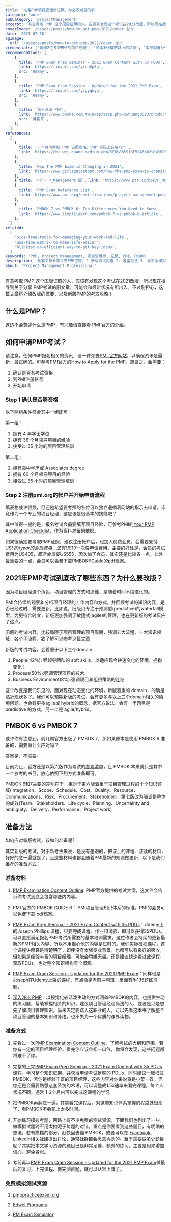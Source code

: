 ```yaml
---
title: '准备PMP项目管理师证照，你必须知道的事'
category: 'work'
subCategory: 'projectManagement'
excerpt: '有意考取 PMP 这个国际证照的人，应该有发现这个考试在2021改版，所以现在搜寻到关于分享 PMP考试的旧文章，可能会和最新状况有所出入。不过别担心，这篇文章将介绍改版的概要，以及新版PMP的考取攻略！'
coverImage: '/assets/posts/how-to-get-pmp-2021/cover.jpg'
date: '2021-07-18'
ogImage:
  url: '/assets/posts/how-to-get-pmp-2021/cover.jpg'
credentials: ['访问2位考取PMP的项目经理', '阅读30+篇网路上的文章', '实际观看3+个线上课程']
recommendations: [
    {
      title: 'PMP Exam Prep Seminar - 2021 Exam Content with 35 PDUs',
      link: 'https://tinyurl.com/yfen2p3g',
      src: 'Udemy',
    },
    {
      title: 'PMP Exam Cram Session - Updated for the 2021 PMP Exam',
      link: 'https://tinyurl.com/yzgyqkyg',
      src: 'Udemy',
    },
    {
      title: '深入浅出 PMP',
      link: 'https://www.books.com.tw/exep/assp.php/cwhuang0523/products/0010825895?utm_source=cwhuang0523&utm_medium=ap-books&utm_content=recommend&utm_campaign=ap-202108',
      src: '博客来',
    },
  ]
references:
  [
    {
      title: '一个月内考取 PMP 证照攻略，PMP 实际上有用吗？',
      link: 'https://chi-wei-huang.medium.com/%E6%88%91%E5%A6%82%E4%BD%95%E5%9C%A8%E4%B8%80%E5%80%8B%E6%9C%88%E5%85%A7%E5%8F%96%E5%BE%97pmp%E8%AD%89%E7%85%A7-project-management-professional-certification-544b2937adeb',
    },
    {
      title: 'How The PMP Exam is Changing in 2021',
      link: 'https://www.girlsguidetopm.com/how-the-pmp-exam-is-changing-next-year/',
    },
    { title: 'PTT- P_Management 版', link: 'https://www.ptt.cc/bbs/P_Management/index.html' },
    {
      title: 'PMP Exam Reference List',
      link: 'https://www.pmi.org/certifications/project-management-pmp/earn-the-pmp/pmp-exam-preparation/pmp-reference-list?utm_campaign=2021-07-19&utm_term=8912846&utm_content=educational&utm_source=email-sendgrid&utm_medium=979552',
    },
    {
      title: 'PMBOK 7 vs PMBOK 6: Top Differences You Need to Know',
      link: 'https://www.simplilearn.com/pmbok-7-vs-pmbok-6-article',
    },
  ]
related:
  [
    'nice-free-tools-for-managing-your-work-and-life',
    'use-time-matrix-to-make-life-easier',
    'blinkist-an-efficient-way-to-get-key-ideas',
  ]
keywords: 'PMP, Project Management, 项目管理师, 证照, PMI, PMBOK'
description: '此篇文章分享关于PMP证照: 1.新版考试内容 2. 准备方法 3. 学习与模拟测试资源'
about: 'Project Management Professional'
---
```


 <!-- zh-CN-->

有意考取 PMP 这个国际证照的人，应该有发现这个考试在2021改版，所以现在搜寻到关于分享 PMP考试的旧文章，可能会和最新状况有所出入。不过别担心，这篇文章将介绍改版的概要，以及新版PMP的考取攻略！

## 什么是PMP？

这边不会赘述什么是PMP，有兴趣请直接看 PMI 官方的[介绍](https://www.pmi.org/certifications/project-management-pmp)。

## 如何申请PMP考试？

请注意，任何PMP报名相关的资讯，请一律先去[PMI 官方网站](https://www.pmi.org/)，以确保资讯是最新、最正确的。可参考PMI官方的[How to Apply for the PMP](https://www.pmi.org/certifications/project-management-pmp/earn-the-pmp/how-to-apply)，简言之，会需要：

1. 确认是否有考试资格
2. 到PMI注册帐号
3. 开始申请

### Step 1 确认是否够资格

以下两组条件符合其中一组即可：

第一组：

1. 拥有 4 年学士学位
2. 拥有 36 个月领导项目的经验
3. 接受过 35 小时的项目管理培训

第二组：

1. 拥有高中学历或 Associates degree
2. 拥有 60 个月领导项目的经验
3. 接受过 35 小时的项目管理培训

### Step 2 注册pmi.org的帐户并开始申请流程

填表格或许很烦，但还是希望要考照的各位可以独立遵循着网站的指示去申请，毕竟作为一个专业的项目经理，这应该是很基本的技能吧？

其中值得一提的是，报名考试会需要填写项目经验，可参考PMI的[Your PMP Application Checklist](https://www.pmi.org/-/media/pmi/documents/public/pdf/certifications/your-pmp-application-checklist.pdf?v=598ade6b-8bd6-4ef5-a7d6-1d363a2b93d0)，作为资料准备的依据。

如果很确定要考取PMP证照，建议注册帐户后，也加入付费会员，会需要支付US$129/year的会员费用，还有US$10一次性申请费用，主要的好处是，会员的考试费用为US$405，而非会员要 US$555，因次加了会员，其实还是比较省一点，此外最重要的一点，会员可以免费下载PMBOK®Guide的pdf档案。

## 2021年PMP考试到底改了哪些东西？为什么要改版？

因为项目经理这个角色、项目管理的方式和思维，是随着时间不段进化的。

PMI会持续的观察和分析项目经理的工作内容和方式，并回顾考试的知识内容，是否已经过时、需要更新。比如说，旧版只专注于预测型(predictive)的waterfall模型，为更符合时宜，新版更加强调了敏捷式(agile)的管理，也在更新版的考试反应了这点。

旧版的考试内容，比较局限于项目管理的项目周期，强调五大流程、十大知识领域，各个子流程，欲了解可以参考[这篇文章](https://chi-wei-huang.medium.com/%E6%88%91%E5%A6%82%E4%BD%95%E5%9C%A8%E4%B8%80%E5%80%8B%E6%9C%88%E5%85%A7%E5%8F%96%E5%BE%97pmp%E8%AD%89%E7%85%A7-project-management-professional-certification-544b2937adeb)

新版的考试内容，会着重于以下三个domain:

1. People(42%): 强领导团队的 soft skills，以适应现今快速变化的环境，拥抱变化！
2. Process(50%):强调管理项目的技术
3. Business Environment(8%):强调项目和组织策略的连结

这个改变是我们乐见的，面对现在动态变化的环境，新版着重的 domain，的确是贴近现状多了。我们可以预期新版的考试，会有更多与以上三个domain相关的情境问题，也会有更多agile或 hybrid的概念，据官方说法，会有一半题目是 predictive 的方式，另一半是 agile/hybrid。

## PMBOK 6 vs PMBOK 7

或许你有注意到，前几周官方出版了 PMBOK 7，那如果原本是使用 PMBOK 6 准备的，需要做什么应对吗？

答案是，不需要。

目前为止，官方还是以第六版作为考试的[参考清单](https://www.pmi.org/certifications/project-management-pmp/earn-the-pmp/pmp-exam-preparation/pmp-reference-list?utm_campaign=2021-07-19&utm_term=8912846&utm_content=educational&utm_source=email-sendgrid&utm_medium=979552)，且 PMBOK 本来就只是其中一个参考的书目，放心依照下列方式准备即可。

PMBOK 6和7主要的差别在于，相对于第六版着重于项目管理过程的十个知识领域(Integration、Scope、Schedule、Cost、Quality、Resource、Communications、Risk、Procurement、Stakeholder)，第七版改为强调整整体的成效(Team、Stakeholders、Life cycle、Planning、Uncertainty and ambiguity、Delivery、Performance、Project work)

## 准备方法


如何应对新版考试，该如何准备呢?

其实新版的考试，对于新考生来说，是没有差别的，把该上的课程、该读的材料，好好的念一遍就是了，且这些材料也都会随着PMI最新的规则做更新，以下是我们推荐的准备方式：

### 准备材料

1. [PMP Examination Content Outline](https://www.pmi.org/-/media/pmi/documents/public/pdf/certifications/pmp-examination-content-outline.pdf?v=ef41743a-9156-4137-a9a6-fd31e19a9668): PMP官方提供的考试大纲，这文件会告诉你考试到底会包含哪些内内容。

2. PMI 官方的 PMBOK GUIDE 6： PMI项目管理知识体系的标准，PMI的会员可以免费下载 pdf档案。

3. [PMP Exam Prep Seminar - 2021 Exam Content with 35 PDUs](https://tinyurl.com/yfen2p3g)：Udemy上的Joseph Phillips 课程，只要完成课程、作业和试验，即可以获得35PDUs，可以直接满足报名PMP考试所需要的基本培训需求。这位作者会持续的更新最新的PMP相关内容，所以不用担心他的内容是过时的。我们实际检视课程，这个课程讲解算是清楚明了，即使没有太强专业背景，也都可以有良好的吸收，但如果是经验丰富的项目经理，可能会稍嫌无趣。还是建议快速看过此课程，获取PDUs，也对整个知识架构有个概观。

4. [PMP Exam Cram Session - Updated for the 2021 PMP Exam](https://tinyurl.com/yzgyqkyg)：同样也是Joseph在Udemy上架的课程，有点像是考前冲刺班，里面有附135题练习题。

5. [深入浅出 PMP](https://www.books.com.tw/exep/assp.php/cwhuang0523/products/0010825895?utm_source=cwhuang0523&utm_medium=ap-books&utm_content=recommend&utm_campaign=ap-202108)：以视觉化较活泼生动的方式涵盖PMBOK的内容，也提供生动的练习题，帮助掌握相关的知识，建议项目管理经验尚浅的人、或者是只是想先了解项目管理知识，尚未去定要踏入这职业的人，可以先看这本书了解整个项目管理的基本知识和脉络。也不失为一个优质的课外读物。

### 准备方式

1. 先看过一次[PMP Examination Content Outline](https://www.pmi.org/-/media/pmi/documents/public/pdf/certifications/pmp-examination-content-outline.pdf?v=ef41743a-9156-4137-a9a6-fd31e19a9668)，了解考试的大纲和范围，若你有一定的项目经理经验，看完你应该会松一口气，你将会发现，这些问题都将难不了你。

2. 完整的上完[PMP Exam Prep Seminar - 2021 Exam Content with 35 PDUs](https://tinyurl.com/yfen2p3g)课程，学习整个知识框架、并获得申请考试足够的 PDUs，同时建议一起扫过PMBOK，若你是经验丰富的项目经理，这些内容对你来说将是小菜一碟，但你还是会需要熟悉这套系统的术语，可以调整成1.5x速率来看完课程。每个人状况不同，通常 1-2个月内可以完成这课程的学习

3. 把PMBOK再翻过一遍，其实看完课程后，对这套知识体系掌握的程度就很高了，看PMBOK不会花上太多时间。

4. 开始练习模拟考题，网路上有不少免费的测试资源，下面我们也列出了一些，做模拟试题时不用太拘泥于每题的对错，重点是你要看到这些题目，有明确的想法，若有模糊的部分，赶快回去翻 PMBOK，或者可以在 [Facebook](https://www.facebook.com/groups/839989579444112)、[Linkedin](https://www.linkedin.com/search/results/groups/?keywords=PMP)相关社团提出讨论，通常社群都会愿意协助的。至于需要做多少题目呢？其实把本文学习资源的题目已是非常足够，额外的练习，主要是用来增加信心，避免紧张。

5. 考前再以[PMP Exam Cram Session - Updated for the 2021 PMP Exam](https://tinyurl.com/yzgyqkyg)做最后的复习，上完课程、做完测验题，就可以从容上阵了。

### 免费模拟测试资源

1. [pmppracticeexam.org](https://www.pmppracticeexam.org/)

2. [Edwel Programs](https://www.edwel.com/Free-Resources/PMP-Certification-Practice-Exam.aspx)

3. [PM Exam Simulator](https://free.pm-exam-simulator.com/)
